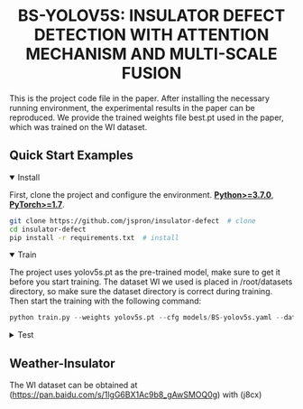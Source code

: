 <div align="left">

# <div align="center">BS-YOLOV5S: INSULATOR DEFECT DETECTION WITH ATTENTION MECHANISM AND MULTI-SCALE FUSION</div>

This is the project code file in the paper. After installing the necessary running environment, the 
experimental results in the paper can be reproduced. We provide the trained weights file best.pt used in the paper, which was trained on the WI dataset.

## <div align="left">Quick Start Examples</div>

<details open>
<summary>Install</summary>

First, clone the project and configure the environment.
[**Python>=3.7.0**](https://www.python.org/), [**PyTorch>=1.7**](https://pytorch.org/get-started/locally/).

```bash
git clone https://github.com/jspron/insulator-defect  # clone
cd insulator-defect
pip install -r requirements.txt  # install
```
</details>

<details open>
<summary>Train</summary>

The project uses yolov5s.pt as the pre-trained model, make sure to get it before you start training. 
The dataset WI we used is placed in /root/datasets directory, so make sure the dataset directory is correct during training. 
Then start the training with the following command:

```python
python train.py --weights yolov5s.pt --cfg models/BS-yolov5s.yaml --data data/mydata.yaml
```
</details>


<details>
<summary>Test</summary>

We have provided the trained weights file described in the paper, best.pt. After setting up the deep 
learning environment and preparing the WI dataset, the results can be reproduced using the following command:

```bash
python val.py --data data/mydata.yaml --weights best.pt --task test
```
</details>

## <div align="left"> Weather-Insulator </div>
The WI dataset can be obtained at (https://pan.baidu.com/s/1lgG6BX1Ac9b8_gAwSMOQ0g) with (j8cx)


